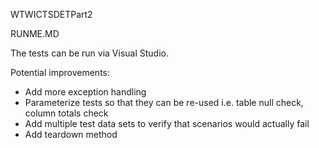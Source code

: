 WTWICTSDETPart2

RUNME.MD

The tests can be run via Visual Studio.

Potential improvements:
- Add more exception handling
- Parameterize tests so that they can be re-used i.e. table null check, column totals check
- Add multiple test data sets to verify that scenarios would actually fail
- Add teardown method
